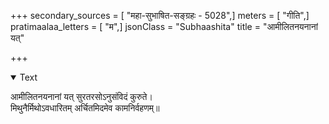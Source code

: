 +++
secondary_sources = [ "महा-सुभाषित-सङ्ग्रहः - 5028",]
meters = [ "गीति",]
pratimaalaa_letters = [ "म",]
jsonClass = "Subhaashita"
title = "आमीलितनयनानां यत्"

+++

<details open><summary>Text</summary>

आमीलितनयनानां यत् सुरतरसोऽनुसंविदं कुरुते।  
मिथुनैर्मिथोऽवधारितम् अर्चितमिदमेव कामनिर्वहणम्॥
</details>
